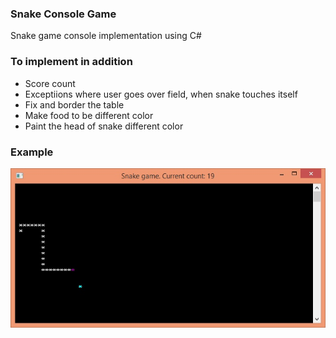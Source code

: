 ### Snake Console Game

Snake game console implementation using C#

### To implement in addition

- Score count
- Exceptiions where user goes over field, when snake touches itself
- Fix and border the table
- Make food to be different color
- Paint the head of snake different color

### Example

![Decorator diagram](/picture/snake.jpg?raw=true )